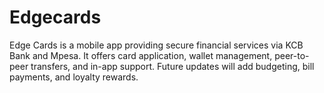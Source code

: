 # Edgecards
Edge Cards is a mobile app providing secure financial services via KCB Bank and Mpesa. It offers card application, wallet management, peer-to-peer transfers, and in-app support. Future updates will add budgeting, bill payments, and loyalty rewards.
